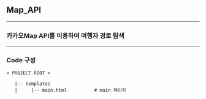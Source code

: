 ## Map_API

--------------------------------------------

### 카카오Map API를 이용하여 여행자 경로 탐색 

--------------------------------------------

### Code 구성

```
< PROJECT ROOT >
 
   |-- templates    
   |     |-- main.html          # main 페이지 
   
```
